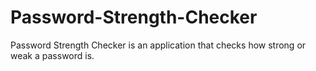 # Password-Strength-Checker
Password Strength Checker is an application that checks how strong or weak a password is. 
